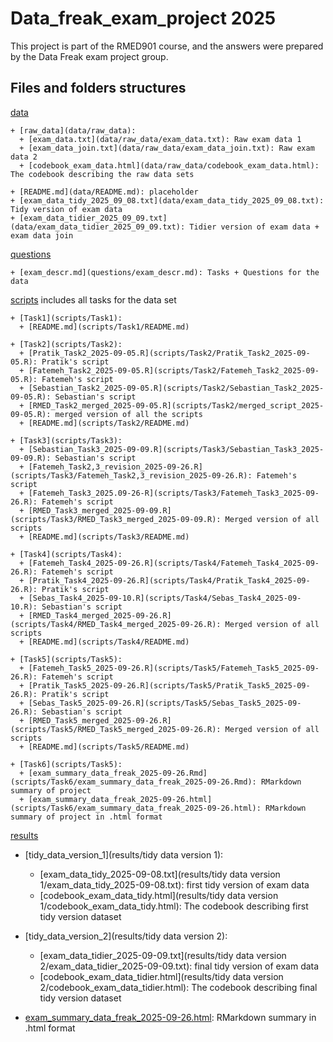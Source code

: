 # Data_freak_exam_project 2025
This project is part of the RMED901 course, and the answers were prepared by the Data Freak exam project group.

## Files and folders structures

[data](data)

    + [raw_data](data/raw_data):
      + [exam_data.txt](data/raw_data/exam_data.txt): Raw exam data 1
      + [exam_data_join.txt](data/raw_data/exam_data_join.txt): Raw exam data 2
      + [codebook_exam_data.html](data/raw_data/codebook_exam_data.html): The codebook describing the raw data sets
    
    + [README.md](data/README.md): placeholder 
    + [exam_data_tidy_2025_09_08.txt](data/exam_data_tidy_2025_09_08.txt): Tidy version of exam data 
    + [exam_data_tidier_2025_09_09.txt](data/exam_data_tidier_2025_09_09.txt): Tidier version of exam data + exam data join

[questions](questions)

    + [exam_descr.md](questions/exam_descr.md): Tasks + Questions for the data

[scripts](scripts)
includes all tasks for the data set

    + [Task1](scripts/Task1):
      + [README.md](scripts/Task1/README.md)
      
    + [Task2](scripts/Task2): 
      + [Pratik_Task2_2025-09-05.R](scripts/Task2/Pratik_Task2_2025-09-05.R): Pratik's script 
      + [Fatemeh_Task2_2025-09-05.R](scripts/Task2/Fatemeh_Task2_2025-09-05.R): Fatemeh's script
      + [Sebastian_Task2_2025-09-05.R](scripts/Task2/Sebastian_Task2_2025-09-05.R): Sebastian's script
      + [RMED_Task2_merged_2025-09-05.R](scripts/Task2/merged_script_2025-09-05.R): merged version of all the scripts 
      + [README.md](scripts/Task2/README.md)
      
    + [Task3](scripts/Task3):
      + [Sebastian_Task3_2025-09-09.R](scripts/Task3/Sebastian_Task3_2025-09-09.R): Sebastian's script
      + [Fatemeh_Task2,3_revision_2025-09-26.R](scripts/Task3/Fatemeh_Task2,3_revision_2025-09-26.R): Fatemeh's script
      + [Fatemeh_Task3_2025.09-26-R](scripts/Task3/Fatemeh_Task3_2025-09-26.R): Fatemeh's script
      + [RMED_Task3_merged_2025-09-09.R](scripts/Task3/RMED_Task3_merged_2025-09-09.R): Merged version of all scripts
      + [README.md](scripts/Task3/README.md)
      
    + [Task4](scripts/Task4):
      + [Fatemeh_Task4_2025-09-26.R](scripts/Task4/Fatemeh_Task4_2025-09-26.R): Fatemeh's script
      + [Pratik_Task4_2025-09-26.R](scripts/Task4/Pratik_Task4_2025-09-26.R): Pratik's script
      + [Sebas_Task4_2025-09-10.R](scripts/Task4/Sebas_Task4_2025-09-10.R): Sebastian's script
      + [RMED_Task4_merged_2025-09-26.R](scripts/Task4/RMED_Task4_merged_2025-09-26.R): Merged version of all scripts
      + [README.md](scripts/Task4/README.md)
      
    + [Task5](scripts/Task5):
      + [Fatemeh_Task5_2025-09-26.R](scripts/Task5/Fatemeh_Task5_2025-09-26.R): Fatemeh's script
      + [Pratik_Task5_2025-09-26.R](scripts/Task5/Pratik_Task5_2025-09-26.R): Pratik's script
      + [Sebas_Task5_2025-09-26.R](scripts/Task5/Sebas_Task5_2025-09-26.R): Sebastian's script
      + [RMED_Task5_merged_2025-09-26.R](scripts/Task5/RMED_Task5_merged_2025-09-26.R): Merged version of all scripts
      + [README.md](scripts/Task5/README.md)
      
    + [Task6](scripts/Task5):
      + [exam_summary_data_freak_2025-09-26.Rmd](scripts/Task6/exam_summary_data_freak_2025-09-26.Rmd): RMarkdown summary of project
      + [exam_summary_data_freak_2025-09-26.html](scripts/Task6/exam_summary_data_freak_2025-09-26.html): RMarkdown summary of project in .html format
    
[results](results) 

   + [tidy_data_version_1](results/tidy data version 1):
     + [exam_data_tidy_2025-09-08.txt](results/tidy data version 1/exam_data_tidy_2025-09-08.txt): first tidy version of exam data 
     + [codebook_exam_data_tidy.html](results/tidy data version 1/codebook_exam_data_tidy.html): The codebook describing first tidy version dataset 
  
   + [tidy_data_version_2](results/tidy data version 2):
     + [exam_data_tidier_2025-09-09.txt](results/tidy data version 2/exam_data_tidier_2025-09-09.txt): final tidy version of exam data
     + [codebook_exam_data_tidier.html](results/tidy data version 2/codebook_exam_data_tidier.html): The codebook describing final tidy version dataset
   
   + [exam_summary_data_freak_2025-09-26.html](results/exam_summary_data_freak_2025-09-26.html): RMarkdown summary in .html format
  